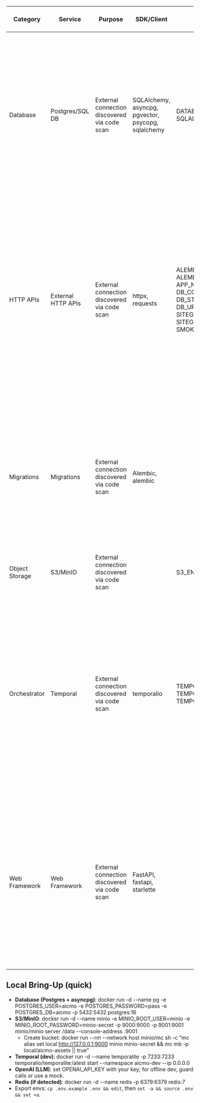 | Category | Service | Purpose | SDK/Client | Required ENV | Optional ENV | Secrets | Least-Privilege Notes | Local Mock | Code Refs |
|---|---|---|---|---|---|---|---|---|---|
| Database | Postgres/SQL DB | External connection discovered via code scan | SQLAlchemy, asyncpg, pgvector, psycopg, sqlalchemy | DATABASE_URL, SQLALCHEMY_URL |  |  |  | See checklist | .github/workflows/ci-debug.yml:8, .github/workflows/ci-lite.yml:107, .github/workflows/ci-lite.yml:224, .github/workflows/ci-lite.yml:253, .github/workflows/ci-lite.yml:254, .github/workflows/ci-lite.yml:255, .github/workflows/ci-lite.yml:257, .github/workflows/ci-lite.yml:259, .github/workflows/ci-lite.yml:314, .github/workflows/ci-lite.yml:325, .github/workflows/ci-lite.yml:356, .github/workflows/ci-lite.yml:359, .github/workflows/ci-lite.yml:438, .github/workflows/ci-lite.yml:454, .github/workflows/ci-lite.yml:49, .github/workflows/ci-lite.yml:496, .github/workflows/ci-lite.yml:522, .github/workflows/ci-lite.yml:566, .github/workflows/ci-lite.yml:586, .github/workflows/ci-lite.yml:72, .github/workflows/ci.yml:106, .github/workflows/ci.yml:113, .github/workflows/ci.yml:115, .github/workflows/ci.yml:117, .github/workflows/ci.yml:169, .github/workflows/ci.yml:171, .github/workflows/ci.yml:189, .github/workflows/ci.yml:191, .github/workflows/ci.yml:195, .github/workflows/ci.yml:199 |
| HTTP APIs | External HTTP APIs | External connection discovered via code scan | httpx, requests | ALEMBIC_CONFIG, ALEMBIC_OFFLINE, APP_NAME, DB_CONNECT_TIMEOUT, DB_STARTUP_RETRY_SECS, DB_URL, SITEGEN_ENABLED, SITEGEN_TASK_QUEUE, SMOKE_SKIP |  |  |  | See checklist | .github/workflows/ci.yml:151, backend/alembic/check_single_head.py:6, backend/alembic/env.py:121, backend/alembic/env.py:131, backend/alembic/env.py:166, backend/api/sitegen.py:18, backend/core/config.py:11, backend/core/config.py:12, backend/core/config.py:13, backend/core/config.py:14, backend/db/session.py:31, backend/modules/copyhook/tests/test_copyhook_v2.py:2, backend/modules/copyhook/tests/test_copyhook_v2.py:33, backend/modules/copyhook/tests/test_copyhook_v2.py:8, backend/modules/sitegen/routes.py:70, backend/modules/taste/router.py:28, backend/modules/taste/router.py:37, backend/modules/visualgen/tests/test_visualgen_v2.py:19, backend/modules/visualgen/tests/test_visualgen_v2.py:3, backend/tests/test_health_endpoints.py:2, backend/tests/test_health_endpoints.py:29, backend/tests/test_health_endpoints.py:8, backend/tests/test_metrics_endpoint.py:2, backend/tests/test_metrics_endpoint.py:9, backend/tests/test_models_asset.py:9, backend/tests/test_sitegen_toggle.py:7, backend/tests/test_taste_endpoints_integration.py:15, backend/tests/test_taste_endpoints_integration.py:26, backend/tests/test_taste_endpoints_integration.py:3, backend/tests/test_taste_endpoints_integration.py:41 |
| Migrations | Migrations | External connection discovered via code scan | Alembic, alembic |  |  |  |  | See checklist | .github/workflows/ci-debug.yml:26, .github/workflows/ci-debug.yml:38, .github/workflows/ci-debug.yml:39, .github/workflows/ci-debug.yml:40, .github/workflows/ci-debug.yml:41, .github/workflows/ci-debug.yml:42, .github/workflows/ci-debug.yml:44, .github/workflows/ci-lite.yml:176, .github/workflows/ci-lite.yml:177, .github/workflows/ci-lite.yml:253, .github/workflows/ci-lite.yml:259, .github/workflows/ci-lite.yml:286, .github/workflows/ci-lite.yml:287, .github/workflows/ci-lite.yml:288, .github/workflows/ci-lite.yml:292, .github/workflows/ci-lite.yml:294, .github/workflows/ci-lite.yml:304, .github/workflows/ci-lite.yml:309, .github/workflows/ci-lite.yml:310, .github/workflows/ci-lite.yml:318, .github/workflows/ci-lite.yml:321, .github/workflows/ci-lite.yml:327, .github/workflows/ci-lite.yml:34, .github/workflows/ci-lite.yml:341, .github/workflows/ci-lite.yml:344, .github/workflows/ci-lite.yml:362, .github/workflows/ci-lite.yml:365, .github/workflows/ci-lite.yml:366, .github/workflows/ci-lite.yml:367, .github/workflows/ci-lite.yml:375 |
| Object Storage | S3/MinIO | External connection discovered via code scan |  | S3_ENDPOINT |  |  |  | See checklist | backend/modules/copyhook/api/router.py:131, backend/modules/copyhook/api/router.py:160, backend/modules/visualgen/api/router.py:163, backend/tests/tools/test_inventory_script.py:21 |
| Orchestrator | Temporal | External connection discovered via code scan | temporalio | TEMPORAL_ADDRESS, TEMPORAL_E2E, TEMPORAL_NAMESPACE |  |  |  | See checklist | .github/workflows/ci-lite.yml:189, .github/workflows/ci-lite.yml:203, .github/workflows/ci-lite.yml:204, .github/workflows/ci-lite.yml:645, backend/api/sitegen.py:11, backend/api/sitegen.py:17, backend/minimal_tests/test_temporal_smoke.py:12, backend/minimal_tests/test_temporal_smoke.py:14, backend/minimal_tests/test_temporal_smoke.py:15, backend/minimal_tests/test_temporal_smoke.py:9, backend/routers/sitegen.py:12, backend/routers/sitegen.py:13, backend/routers/sitegen.py:4, backend/routers/workflows.py:13, backend/routers/workflows.py:14, backend/routers/workflows.py:5, backend/sitegen/worker.py:10, backend/sitegen/worker.py:4, backend/sitegen/worker.py:5, backend/sitegen/worker.py:9, backend/sitegen/workflows.py:3, backend/tests/test_workflows_mocked.py:45, backend/tests/test_workflows_mocked.py:46, docker/temporal-compose.clean.yml:19, docker/temporal-compose.clean.yml:36, docker/temporal-compose.clean.yml:60, docker/temporal-compose.clean.yml:69, docker/temporal-compose.yml:19, docker/temporal-compose.yml:36, docker/temporal-compose.yml:61 |
| Web Framework | Web Framework | External connection discovered via code scan | FastAPI, fastapi, starlette |  |  |  |  | See checklist | backend/api/sitegen.py:7, backend/app.py:34, backend/app.py:5, backend/app.py:52, backend/app.py:6, backend/app.py:7, backend/app/main.py:1, backend/db/session.py:118, backend/main.py:1, backend/main.py:4, backend/minimal_app/main.py:1, backend/minimal_app/main.py:3, backend/minimal_tests/test_minimal.py:1, backend/modules/copyhook/api/router.py:1, backend/modules/copyhook/api/router.py:13, backend/modules/sitegen/routes.py:5, backend/modules/taste/router.py:121, backend/modules/taste/router.py:124, backend/modules/taste/router.py:6, backend/modules/visualgen/api/router.py:1, backend/routers/deployments.py:3, backend/routers/health.py:1, backend/routers/health.py:2, backend/routers/sitegen.py:3, backend/routers/sitegen_draft.py:1, backend/routers/sites.py:1, backend/routers/sites_compat.py:1, backend/routers/test.py:1, backend/routers/workflows.py:3, backend/routers/workflows.py:92 |

## Local Bring-Up (quick)
- **Database (Postgres + asyncpg)**: docker run -d --name pg -e POSTGRES_USER=aicmo -e POSTGRES_PASSWORD=pass -e POSTGRES_DB=aicmo -p 5432:5432 postgres:16
- **S3/MinIO**: docker run -d --name minio -e MINIO_ROOT_USER=minio -e MINIO_ROOT_PASSWORD=minio-secret -p 9000:9000 -p 9001:9001 minio/minio server /data --console-address :9001
  - Create bucket: docker run --rm --network host minio/mc sh -c "mc alias set local http://127.0.0.1:9000 minio minio-secret && mc mb -p local/aicmo-assets || true"
- **Temporal (dev)**: docker run -d --name temporalite -p 7233:7233 temporalio/temporalite:latest start --namespace aicmo-dev --ip 0.0.0.0
- **OpenAI (LLM)**: set OPENAI_API_KEY with your key; for offline dev, guard calls or use a mock.
- **Redis (if detected)**: docker run -d --name redis -p 6379:6379 redis:7
- Export envs: `cp .env.example .env && edit`, then `set -a && source .env && set +a`.
